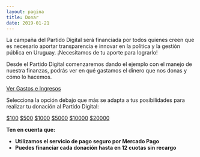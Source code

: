 ```yaml
---
layout: pagina
title: Donar
date: 2019-01-21
---
```


La campaña del Partido Digital será financiada por todos quienes creen que es necesario aportar transparencia e innovar en la política y la gestión pública en Uruguay.  ¡Necesitamos de tu aporte para lograrlo!

Desde el Partido Digital comenzaremos dando el ejemplo con el manejo de nuestra finanzas, podrás ver en qué gastamos el dinero que nos donas y cómo lo hacemos.

<a class="action btn" href="https://docs.google.com/spreadsheets/d/1ECohuUeBik_2rxvppS3sBHqm_gXpuNbOOYqRoMGans0/edit?usp=sharing" target="_blank">Ver Gastos e Ingresos</a>

Selecciona la opción debajo que más se adapta a tus posibilidades para realizar tu donación al Partido Digital:

<a class="action btn" href='https://www.mercadopago.com/mlu/checkout/start?pref_id=252021089-f973a6f8-efc5-4d69-8dd1-8b63adb7638b' target="_blank" title="Dona $100 con Mercado Pago">$100</a>
<a class="action btn" href='https://www.mercadopago.com/mlu/checkout/start?pref_id=252021089-dc1f9733-447a-46de-9210-6a2ecac1144f' target="_blank" title="Dona $500 con Mercado Pago">$500</a>
<a class="action btn" href='https://www.mercadopago.com/mlu/checkout/start?pref_id=252021089-8b19694e-39f7-465b-87e9-e0ebc2a9bccf' target="_blank" title="Dona $1000 con Mercado Pago">$1000</a>
<a class="action btn" href='https://www.mercadopago.com/mlu/checkout/start?pref_id=252021089-a8debda8-30ba-43b1-83b1-e591efec8d15' target="_blank" title="Dona $5000 con Mercado Pago">$5000</a>
<a class="action btn" href='https://www.mercadopago.com/mlu/checkout/start?pref_id=252021089-53d538be-2c96-4534-b37b-916b0e0c619c' target="_blank" title="Dona $10000 con Mercado Pago">$10000</a>
<a class="action btn" href='https://www.mercadopago.com/mlu/checkout/start?pref_id=252021089-e181c6db-6540-46c2-8814-aac75bc2f158' target="_blank" title="Dona $20000 con Mercado Pago">$20000</a>

**Ten en cuenta que:**
 - **Utilizamos el servicio de pago seguro por Mercado Pago**
 - **Puedes financiar cada donación hasta en 12 cuotas sin recargo**